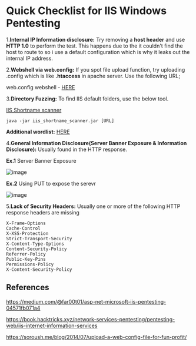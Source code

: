 <h1>Quick Checklist for IIS Windows Pentesting</h1>

1.**Internal IP Information disclosure:** Try removing a **host header** and use **HTTP 1.0** to perform the test. This happens due to the it couldn't find the host to route to so i use a default configuration which is why it leaks out the internal IP address.

2.**Webshell via web.config:** If you spot file upload function, try uploading .config which is like **.htaccess** in apache server. Use the following URL;

web.config webshell - [HERE](https://github.com/yamerooo123/ResearchNBugBountyEncyclopedia/blob/main/Custom%20tools/Inventory/IIS%2010.0/web.config)

3.**Directory Fuzzing:** To find IIS default folders, use the below tool.

[IIS Shortname scanner](https://github.com/irsdl/IIS-ShortName-Scanner) 
```
java -jar iis_shortname_scanner.jar [URL]
```
**Additional wordlist:** [HERE](https://github.com/yamerooo123/ResearchNBugBountyEncyclopedia/blob/main/Custom%20tools/Inventory/IIS%2010.0/iisfinal.txt)

4.**General Information Disclosure(Server Banner Exposure & Information Disclosure):** Usually found in the HTTP response.

**Ex.1** Server Banner Exposure

![image](https://github.com/user-attachments/assets/053bfafa-be4e-47a6-a360-e1e22c71cfe8)

**Ex.2** Using PUT to expose the serevr

![image](https://github.com/user-attachments/assets/626b4263-13bb-43aa-badb-7d844da18706)

5.**Lack of Security Headers:** Usually one or more of the following HTTP response headers are missing

```
X-Frame-Options
Cache-Control
X-XSS-Protection
Strict-Transport-Security
X-Content-Type-Options
Content-Security-Policy
Referrer-Policy
Public-Key-Pins
Permissions-Policy
X-Content-Security-Policy
```

References
---
https://medium.com/@far00t01/asp-net-microsoft-iis-pentesting-04571fb071a4

https://book.hacktricks.xyz/network-services-pentesting/pentesting-web/iis-internet-information-services

https://soroush.me/blog/2014/07/upload-a-web-config-file-for-fun-profit/
